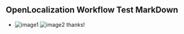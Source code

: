## OpenLocalization Workflow Test MarkDown
* ![image1](.\0e9268d1-07d7-4d9e-8bb4-4b657194a5a8.PNG)   ![image2](.\cf6123bc-0938-4b9a-8984-c797764140f6.png) 
thanks!